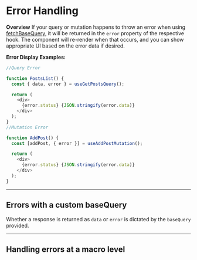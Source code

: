 # Error Handling

**Overview**
If your query or mutation happens to throw an error when using [fetchBaseQuery](../1-RTK%20Query%20API/fetchBaseQuery.md), it will be returned in the `error` property of the respective hook. The component will re-render when that occurs, and you can show appropriate UI based on the error data if desired.

**Error Display Examples:**

```js
//Query Error

function PostsList() {
  const { data, error } = useGetPostsQuery();

  return (
    <div>
      {error.status} {JSON.stringify(error.data)}
    </div>
  );
}
//Mutation Error

function AddPost() {
  const [addPost, { error }] = useAddPostMutation();

  return (
    <div>
      {error.status} {JSON.stringify(error.data)}
    </div>
  );
}
```

---

## Errors with a custom baseQuery

Whether a response is returned as `data` or `error` is dictated by the `baseQuery` provided.

---

## Handling errors at a macro level
